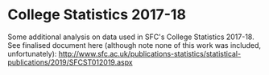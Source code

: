 # College Statistics 2017-18

Some additional analysis on data used in SFC's College Statistics 2017-18. See finalised document here (although note none of this work was included, unfortunately): http://www.sfc.ac.uk/publications-statistics/statistical-publications/2019/SFCST012019.aspx
